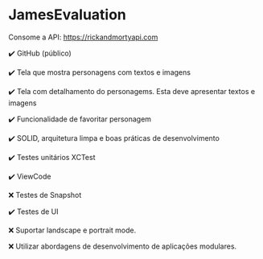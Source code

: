 # JamesEvaluation
Consome a API: https://rickandmortyapi.com

✔️ GitHub (público)

✔️ Tela que mostra personagens com textos e imagens

✔️ Tela com detalhamento do personagems. Esta deve apresentar textos e imagens

✔️ Funcionalidade de favoritar personagem

✔️ SOLID, arquitetura limpa e boas práticas de desenvolvimento

✔️ Testes unitários XCTest

✔️ ViewCode

❌  Testes de Snapshot

✔️  Testes de UI

❌ Suportar landscape e portrait mode.

❌ Utilizar abordagens de desenvolvimento de aplicações modulares.
